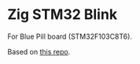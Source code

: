 # Zig STM32 Blink
For Blue Pill board (STM32F103C8T6).

Based on [this repo](https://github.com/rbino/zig-stm32-blink).
